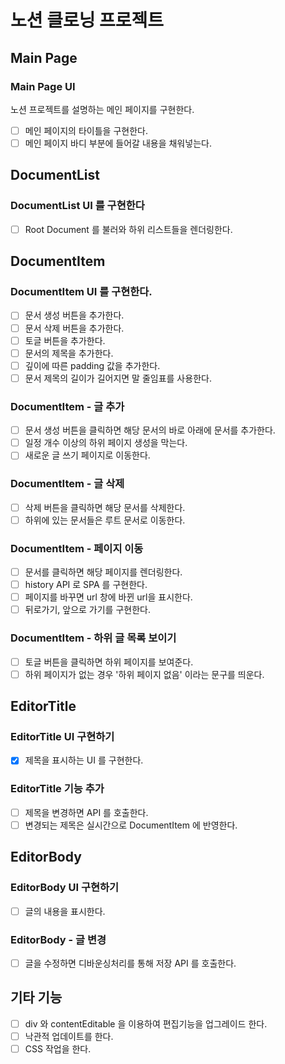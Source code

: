 # 노션 클로닝 프로젝트

## Main Page

### Main Page UI

노션 프로젝트를 설명하는 메인 페이지를 구현한다.

- [ ] 메인 페이지의 타이틀을 구현한다.
- [ ] 메인 페이지 바디 부분에 들어갈 내용을 채워넣는다.

## DocumentList

### DocumentList UI 를 구현한다

- [ ] Root Document 를 불러와 하위 리스트들을 렌더링한다.

## DocumentItem

### DocumentItem UI 를 구현한다.

- [ ] 문서 생성 버튼을 추가한다.
- [ ] 문서 삭제 버튼을 추가한다.
- [ ] 토글 버튼을 추가한다.
- [ ] 문서의 제목을 추가한다.
- [ ] 깊이에 따른 padding 값을 추가한다.
- [ ] 문서 제목의 길이가 길어지면 말 줄임표를 사용한다.

### DocumentItem - 글 추가

- [ ] 문서 생성 버튼을 클릭하면 해당 문서의 바로 아래에 문서를 추가한다.
- [ ] 일정 개수 이상의 하위 페이지 생성을 막는다.
- [ ] 새로운 글 쓰기 페이지로 이동한다.

### DocumentItem - 글 삭제

- [ ] 삭제 버튼을 클릭하면 해당 문서를 삭제한다.
- [ ] 하위에 있는 문서들은 루트 문서로 이동한다.

### DocumentItem - 페이지 이동

- [ ] 문서를 클릭하면 해당 페이지를 렌더링한다.
- [ ] history API 로 SPA 를 구현한다.
- [ ] 페이지를 바꾸면 url 창에 바뀐 url을 표시한다.
- [ ] 뒤로가기, 앞으로 가기를 구현한다.

### DocumentItem - 하위 글 목록 보이기

- [ ] 토글 버튼을 클릭하면 하위 페이지를 보여준다.
- [ ] 하위 페이지가 없는 경우 '하위 페이지 없음' 이라는 문구를 띄운다.

## EditorTitle

### EditorTitle UI 구현하기

- [x] 제목을 표시하는 UI 를 구현한다.

### EditorTitle 기능 추가

- [ ] 제목을 변경하면 API 를 호출한다.
- [ ] 변경되는 제목은 실시간으로 DocumentItem 에 반영한다.

## EditorBody

### EditorBody UI 구현하기

- [ ] 글의 내용을 표시한다.

### EditorBody - 글 변경

- [ ] 글을 수정하면 디바운싱처리를 통해 저장 API 를 호출한다.

## 기타 기능

- [ ] div 와 contentEditable 을 이용하여 편집기능을 업그레이드 한다.
- [ ] 낙관적 업데이트를 한다.
- [ ] CSS 작업을 한다.
